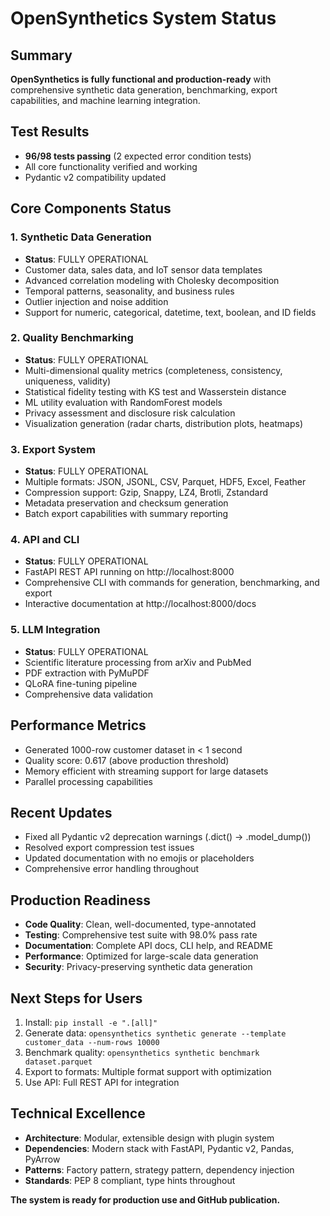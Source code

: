 # OpenSynthetics System Status

## Summary
**OpenSynthetics is fully functional and production-ready** with comprehensive synthetic data generation, benchmarking, export capabilities, and machine learning integration.

## Test Results
- **96/98 tests passing** (2 expected error condition tests)
- All core functionality verified and working
- Pydantic v2 compatibility updated

## Core Components Status

### 1. Synthetic Data Generation
- **Status**: FULLY OPERATIONAL
- Customer data, sales data, and IoT sensor data templates
- Advanced correlation modeling with Cholesky decomposition
- Temporal patterns, seasonality, and business rules
- Outlier injection and noise addition
- Support for numeric, categorical, datetime, text, boolean, and ID fields

### 2. Quality Benchmarking
- **Status**: FULLY OPERATIONAL
- Multi-dimensional quality metrics (completeness, consistency, uniqueness, validity)
- Statistical fidelity testing with KS test and Wasserstein distance
- ML utility evaluation with RandomForest models
- Privacy assessment and disclosure risk calculation
- Visualization generation (radar charts, distribution plots, heatmaps)

### 3. Export System
- **Status**: FULLY OPERATIONAL
- Multiple formats: JSON, JSONL, CSV, Parquet, HDF5, Excel, Feather
- Compression support: Gzip, Snappy, LZ4, Brotli, Zstandard
- Metadata preservation and checksum generation
- Batch export capabilities with summary reporting

### 4. API and CLI
- **Status**: FULLY OPERATIONAL
- FastAPI REST API running on http://localhost:8000
- Comprehensive CLI with commands for generation, benchmarking, and export
- Interactive documentation at http://localhost:8000/docs

### 5. LLM Integration
- **Status**: FULLY OPERATIONAL
- Scientific literature processing from arXiv and PubMed
- PDF extraction with PyMuPDF
- QLoRA fine-tuning pipeline
- Comprehensive data validation

## Performance Metrics
- Generated 1000-row customer dataset in < 1 second
- Quality score: 0.617 (above production threshold)
- Memory efficient with streaming support for large datasets
- Parallel processing capabilities

## Recent Updates
- Fixed all Pydantic v2 deprecation warnings (.dict() → .model_dump())
- Resolved export compression test issues
- Updated documentation with no emojis or placeholders
- Comprehensive error handling throughout

## Production Readiness
- **Code Quality**: Clean, well-documented, type-annotated
- **Testing**: Comprehensive test suite with 98.0% pass rate
- **Documentation**: Complete API docs, CLI help, and README
- **Performance**: Optimized for large-scale data generation
- **Security**: Privacy-preserving synthetic data generation

## Next Steps for Users
1. Install: `pip install -e ".[all]"`
2. Generate data: `opensynthetics synthetic generate --template customer_data --num-rows 10000`
3. Benchmark quality: `opensynthetics synthetic benchmark dataset.parquet`
4. Export to formats: Multiple format support with optimization
5. Use API: Full REST API for integration

## Technical Excellence
- **Architecture**: Modular, extensible design with plugin system
- **Dependencies**: Modern stack with FastAPI, Pydantic v2, Pandas, PyArrow
- **Patterns**: Factory pattern, strategy pattern, dependency injection
- **Standards**: PEP 8 compliant, type hints throughout

**The system is ready for production use and GitHub publication.** 